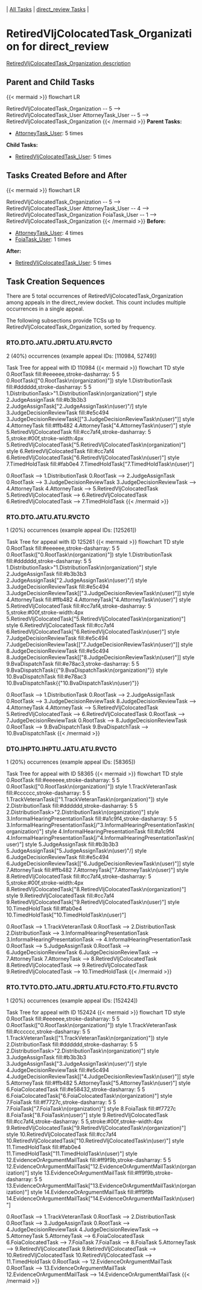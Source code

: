 ---
---
<!-- DO NOT EDIT THIS FILE.  This file is autogenerated. -->
| [All Tasks](../alltasks.md) | [direct_review Tasks](tasklist.md) |

# RetiredVljColocatedTask_Organization for direct_review

[RetiredVljColocatedTask_Organization description](../task_descr/RetiredVljColocatedTask_Organization.md)

## Parent and Child Tasks

{{< mermaid >}}
flowchart LR

RetiredVljColocatedTask_Organization -- 5 --> RetiredVljColocatedTask_User
AttorneyTask_User -- 5 --> RetiredVljColocatedTask_Organization
{{< /mermaid >}}
**Parent Tasks:**

   * [AttorneyTask_User](AttorneyTask_User.md): 5 times

**Child Tasks:**

   * [RetiredVljColocatedTask_User](RetiredVljColocatedTask_User.md): 5 times

## Tasks Created Before and After

{{< mermaid >}}
flowchart LR

RetiredVljColocatedTask_Organization -- 5 --> RetiredVljColocatedTask_User
AttorneyTask_User -- 4 --> RetiredVljColocatedTask_Organization
FoiaTask_User -- 1 --> RetiredVljColocatedTask_Organization
{{< /mermaid >}}
**Before:**

   * [AttorneyTask_User](AttorneyTask_User.md): 4 times
   * [FoiaTask_User](FoiaTask_User.md): 1 times

**After:**

   * [RetiredVljColocatedTask_User](RetiredVljColocatedTask_User.md): 5 times

## Task Creation Sequences

There are 5 total occurrences of RetiredVljColocatedTask_Organization among appeals in the direct_review docket.  This count includes multiple occurrences in a single appeal.

The following subsections provide TCSs up to RetiredVljColocatedTask_Organization, sorted by frequency.

### RTO.DTO.JATU.JDRTU.ATU.RVCTO

2 (40%) occurrences (example appeal IDs: [110984, 52749])

Task Tree for appeal with ID 110984
{{< mermaid >}}
flowchart TD
style 0.RootTask fill:#eeeeee,stroke-dasharray: 5 5
  0.RootTask(["0.RootTask\n(organization)"])
style 1.DistributionTask fill:#dddddd,stroke-dasharray: 5 5
  1.DistributionTask>"1.DistributionTask\n(organization)"]
style 2.JudgeAssignTask fill:#b3b3b3
  2.JudgeAssignTask[\"2.JudgeAssignTask\n(user)"/]
style 3.JudgeDecisionReviewTask fill:#e5c494
  3.JudgeDecisionReviewTask[["3.JudgeDecisionReviewTask\n(user)"]]
style 4.AttorneyTask fill:#ffb482
  4.AttorneyTask["4.AttorneyTask\n(user)"]
style 5.RetiredVljColocatedTask fill:#cc7af4,stroke-dasharray: 5 5,stroke:#00f,stroke-width:4px
  5.RetiredVljColocatedTask["5.RetiredVljColocatedTask\n(organization)"]
style 6.RetiredVljColocatedTask fill:#cc7af4
  6.RetiredVljColocatedTask["6.RetiredVljColocatedTask\n(user)"]
style 7.TimedHoldTask fill:#fab0e4
  7.TimedHoldTask["7.TimedHoldTask\n(user)"]

0.RootTask --> 1.DistributionTask
0.RootTask --> 2.JudgeAssignTask
0.RootTask --> 3.JudgeDecisionReviewTask
3.JudgeDecisionReviewTask --> 4.AttorneyTask
4.AttorneyTask --> 5.RetiredVljColocatedTask
5.RetiredVljColocatedTask --> 6.RetiredVljColocatedTask
6.RetiredVljColocatedTask --> 7.TimedHoldTask
{{< /mermaid >}}


### RTO.DTO.JATU.ATU.RVCTO

1 (20%) occurrences (example appeal IDs: [125261])

Task Tree for appeal with ID 125261
{{< mermaid >}}
flowchart TD
style 0.RootTask fill:#eeeeee,stroke-dasharray: 5 5
  0.RootTask(["0.RootTask\n(organization)"])
style 1.DistributionTask fill:#dddddd,stroke-dasharray: 5 5
  1.DistributionTask>"1.DistributionTask\n(organization)"]
style 2.JudgeAssignTask fill:#b3b3b3
  2.JudgeAssignTask[\"2.JudgeAssignTask\n(user)"/]
style 3.JudgeDecisionReviewTask fill:#e5c494
  3.JudgeDecisionReviewTask[["3.JudgeDecisionReviewTask\n(user)"]]
style 4.AttorneyTask fill:#ffb482
  4.AttorneyTask["4.AttorneyTask\n(user)"]
style 5.RetiredVljColocatedTask fill:#cc7af4,stroke-dasharray: 5 5,stroke:#00f,stroke-width:4px
  5.RetiredVljColocatedTask["5.RetiredVljColocatedTask\n(organization)"]
style 6.RetiredVljColocatedTask fill:#cc7af4
  6.RetiredVljColocatedTask["6.RetiredVljColocatedTask\n(user)"]
style 7.JudgeDecisionReviewTask fill:#e5c494
  7.JudgeDecisionReviewTask[["7.JudgeDecisionReviewTask\n(user)"]]
style 8.JudgeDecisionReviewTask fill:#e5c494
  8.JudgeDecisionReviewTask[["8.JudgeDecisionReviewTask\n(user)"]]
style 9.BvaDispatchTask fill:#e78ac3,stroke-dasharray: 5 5
  9.BvaDispatchTask{{"9.BvaDispatchTask\n(organization)"}}
style 10.BvaDispatchTask fill:#e78ac3
  10.BvaDispatchTask{{"10.BvaDispatchTask\n(user)"}}

0.RootTask --> 1.DistributionTask
0.RootTask --> 2.JudgeAssignTask
0.RootTask --> 3.JudgeDecisionReviewTask
8.JudgeDecisionReviewTask --> 4.AttorneyTask
4.AttorneyTask --> 5.RetiredVljColocatedTask
5.RetiredVljColocatedTask --> 6.RetiredVljColocatedTask
0.RootTask --> 7.JudgeDecisionReviewTask
0.RootTask --> 8.JudgeDecisionReviewTask
0.RootTask --> 9.BvaDispatchTask
9.BvaDispatchTask --> 10.BvaDispatchTask
{{< /mermaid >}}


### DTO.IHPTO.IHPTU.JATU.ATU.RVCTO

1 (20%) occurrences (example appeal IDs: [58365])

Task Tree for appeal with ID 58365
{{< mermaid >}}
flowchart TD
style 0.RootTask fill:#eeeeee,stroke-dasharray: 5 5
  0.RootTask(["0.RootTask\n(organization)"])
style 1.TrackVeteranTask fill:#cccccc,stroke-dasharray: 5 5
  1.TrackVeteranTask(["1.TrackVeteranTask\n(organization)"])
style 2.DistributionTask fill:#dddddd,stroke-dasharray: 5 5
  2.DistributionTask>"2.DistributionTask\n(organization)"]
style 3.InformalHearingPresentationTask fill:#a1c9f4,stroke-dasharray: 5 5
  3.InformalHearingPresentationTask[/"3.InformalHearingPresentationTask\n(organization)"\]
style 4.InformalHearingPresentationTask fill:#a1c9f4
  4.InformalHearingPresentationTask[/"4.InformalHearingPresentationTask\n(user)"\]
style 5.JudgeAssignTask fill:#b3b3b3
  5.JudgeAssignTask[\"5.JudgeAssignTask\n(user)"/]
style 6.JudgeDecisionReviewTask fill:#e5c494
  6.JudgeDecisionReviewTask[["6.JudgeDecisionReviewTask\n(user)"]]
style 7.AttorneyTask fill:#ffb482
  7.AttorneyTask["7.AttorneyTask\n(user)"]
style 8.RetiredVljColocatedTask fill:#cc7af4,stroke-dasharray: 5 5,stroke:#00f,stroke-width:4px
  8.RetiredVljColocatedTask["8.RetiredVljColocatedTask\n(organization)"]
style 9.RetiredVljColocatedTask fill:#cc7af4
  9.RetiredVljColocatedTask["9.RetiredVljColocatedTask\n(user)"]
style 10.TimedHoldTask fill:#fab0e4
  10.TimedHoldTask["10.TimedHoldTask\n(user)"]

0.RootTask --> 1.TrackVeteranTask
0.RootTask --> 2.DistributionTask
2.DistributionTask --> 3.InformalHearingPresentationTask
3.InformalHearingPresentationTask --> 4.InformalHearingPresentationTask
0.RootTask --> 5.JudgeAssignTask
0.RootTask --> 6.JudgeDecisionReviewTask
6.JudgeDecisionReviewTask --> 7.AttorneyTask
7.AttorneyTask --> 8.RetiredVljColocatedTask
8.RetiredVljColocatedTask --> 9.RetiredVljColocatedTask
9.RetiredVljColocatedTask --> 10.TimedHoldTask
{{< /mermaid >}}


### RTO.TVTO.DTO.JATU.JDRTU.ATU.FCTO.FTO.FTU.RVCTO

1 (20%) occurrences (example appeal IDs: [152424])

Task Tree for appeal with ID 152424
{{< mermaid >}}
flowchart TD
style 0.RootTask fill:#eeeeee,stroke-dasharray: 5 5
  0.RootTask(["0.RootTask\n(organization)"])
style 1.TrackVeteranTask fill:#cccccc,stroke-dasharray: 5 5
  1.TrackVeteranTask(["1.TrackVeteranTask\n(organization)"])
style 2.DistributionTask fill:#dddddd,stroke-dasharray: 5 5
  2.DistributionTask>"2.DistributionTask\n(organization)"]
style 3.JudgeAssignTask fill:#b3b3b3
  3.JudgeAssignTask[\"3.JudgeAssignTask\n(user)"/]
style 4.JudgeDecisionReviewTask fill:#e5c494
  4.JudgeDecisionReviewTask[["4.JudgeDecisionReviewTask\n(user)"]]
style 5.AttorneyTask fill:#ffb482
  5.AttorneyTask["5.AttorneyTask\n(user)"]
style 6.FoiaColocatedTask fill:#e58432,stroke-dasharray: 5 5
  6.FoiaColocatedTask["6.FoiaColocatedTask\n(organization)"]
style 7.FoiaTask fill:#f7727c,stroke-dasharray: 5 5
  7.FoiaTask["7.FoiaTask\n(organization)"]
style 8.FoiaTask fill:#f7727c
  8.FoiaTask["8.FoiaTask\n(user)"]
style 9.RetiredVljColocatedTask fill:#cc7af4,stroke-dasharray: 5 5,stroke:#00f,stroke-width:4px
  9.RetiredVljColocatedTask["9.RetiredVljColocatedTask\n(organization)"]
style 10.RetiredVljColocatedTask fill:#cc7af4
  10.RetiredVljColocatedTask["10.RetiredVljColocatedTask\n(user)"]
style 11.TimedHoldTask fill:#fab0e4
  11.TimedHoldTask["11.TimedHoldTask\n(user)"]
style 12.EvidenceOrArgumentMailTask fill:#ff9f9b,stroke-dasharray: 5 5
  12.EvidenceOrArgumentMailTask["12.EvidenceOrArgumentMailTask\n(organization)"]
style 13.EvidenceOrArgumentMailTask fill:#ff9f9b,stroke-dasharray: 5 5
  13.EvidenceOrArgumentMailTask["13.EvidenceOrArgumentMailTask\n(organization)"]
style 14.EvidenceOrArgumentMailTask fill:#ff9f9b
  14.EvidenceOrArgumentMailTask["14.EvidenceOrArgumentMailTask\n(user)"]

0.RootTask --> 1.TrackVeteranTask
0.RootTask --> 2.DistributionTask
0.RootTask --> 3.JudgeAssignTask
0.RootTask --> 4.JudgeDecisionReviewTask
4.JudgeDecisionReviewTask --> 5.AttorneyTask
5.AttorneyTask --> 6.FoiaColocatedTask
6.FoiaColocatedTask --> 7.FoiaTask
7.FoiaTask --> 8.FoiaTask
5.AttorneyTask --> 9.RetiredVljColocatedTask
9.RetiredVljColocatedTask --> 10.RetiredVljColocatedTask
10.RetiredVljColocatedTask --> 11.TimedHoldTask
0.RootTask --> 12.EvidenceOrArgumentMailTask
0.RootTask --> 13.EvidenceOrArgumentMailTask
12.EvidenceOrArgumentMailTask --> 14.EvidenceOrArgumentMailTask
{{< /mermaid >}}


